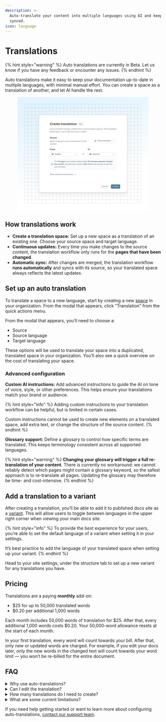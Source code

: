 ```yaml
---
description: >-
  Auto-translate your content into multiple languages using AI and keep it
  synced.
icon: language
---
```


# Translations

{% hint style="warning" %}
Auto translations are currently in Beta. Let us know if you have any feedback or encounter any issues.
{% endhint %}

Auto translations make it easy to keep your documentation up-to-date in multiple languages, with minimal manual effort. You can create a space as a translation of another, and let AI handle the rest.

<figure><img src="../.gitbook/assets/15_08_25_auto_translations.svg" alt=""><figcaption></figcaption></figure>

## How translations work

* **Create a translation space:** Set up a new space as a translation of an existing one. Choose your source space and target language.
* **Continuous updates:** Every time you make changes to the source content, the translation workflow only runs for the **pages that have been changed**.
* **Automatic sync:** After changes are merged, the translation workflow **runs automatically** and syncs with its source, so your translated space always reflects the latest updates.

## Set up an auto translation

To translate a space to a new language, start by creating a new [space](content-structure/space.md#create-a-space) in your organization. From the modal that appears, click “Translation” from the quick actions menu.

From the modal that appears, you’ll need to choose a:

* Source
* Source language
* Target language

These options will be used to translate your space into a duplicated, translated space in your organization. You’ll also see a quick overview on the cost of translating your space.

### Advanced configuration

**Custom AI instructions:** Add advanced instructions to guide the AI on tone of voice, style, or other preferences. This helps ensure your translations match your brand or audience.

{% hint style="info" %}
Adding custom instructions to your translation workflow can be helpful, but is limited in certain cases.

Custom instructions cannot be used to create new elements on a translated space, add extra text, or change the structure of the source content.
{% endhint %}

**Glossary support:** Define a glossary to control how specific terms are translated. This keeps terminology consistent across all supported languages.

{% hint style="warning" %}
**Changing your glossary will trigger a full re-translation of your content**. There is currently no workaround: we cannot reliably detect which pages might contain a glossary keyword, so the safest approach is to re-translate all pages. Updating the glossary may therefore be time- and cost-intensive.
{% endhint %}

## Add a translation to a variant

After creating a translation, you’ll be able to add it to published docs site as a [variant](../publishing-documentation/site-structure/variants.md). This will allow users to toggle between languages in the upper right corner when viewing your main docs site.

{% hint style="info" %}
To provide the best experience for your users, you’re able to set the default language of a variant when setting it in your settings.

It’s best practice to add the language of your translated space when setting up your variant.
{% endhint %}

Head to your site settings, under the structure tab to set up a new variant for any translations you have.

## Pricing

Translations are a paying **monthly** add-on:

* $25 for up to 50,000 translated words
* $0.20 per additional 1,000 words

Each month includes 50,000 words of translation for $25. After that, every additional 1,000 words costs $0.20. Your 50,000-word allowance resets at the start of each month.

In your first translation, every word will count towards your bill. After that, only new or updated words are charged. For example, if you edit your docs later, only the new words in the changed text will count towards your word limit — you won’t be re-billed for the entire document.

## FAQ

<details>

<summary>Why use auto-translations?</summary>

* **Effortless multilingual docs:** Reach a global audience without manual translation work.
* **Smart updates:** Only changed pages are re-translated, saving time and resources.
* **Full control:** Customize translations with advanced instructions and glossary management.

</details>

<details>

<summary>Can I edit the translation?</summary>

You currently can't edit translations.

As translations are done as a pure transformation of the source content, we can't reconcile potential edits made on the translation result with a new translation.

To workaround it, we recommend the following flow:

* Use the glossary to define specific translations that you want the AI to use
* Use the custom instructions to iterate on the output

</details>

<details>

<summary>How many translations do I need to create?</summary>

You should only create **one translation workflow per language** of any given source content. Creating multiple workflows will accrue extra, duplicated costs in your organization.

</details>

<details>

<summary>What are some current limitations?</summary>

* Translations do not localize UI elements in your variant automatically. Head to your site’s customization settings to [localize the interface](../publishing-documentation/customization/extra-configuration.md#localize-user-interface) for a [specific variant](../publishing-documentation/customization/#customizing-sites-with-multiple-sections).
  * This includes user-input customizations, such as announcement banners.
* Translations cannot add extra content to the page - like a hint or a banner noting that a page was translated by AI. Consider adding an extra page in the translated space to note this, or the [announcement banner](../publishing-documentation/customization/layout-and-structure.md#announcement-premium-and-ultimate) in your site variant.
* Changing the glossary triggers a full re-translation of all pages, which can increase processing time and cost. There is no partial re-translation based on glossary usage at this time.

</details>

If you need help getting started or want to learn more about configuring auto-translations, [contact our support team](https://gitbook.com/docs/help-center/further-help/how-do-i-contact-support).
